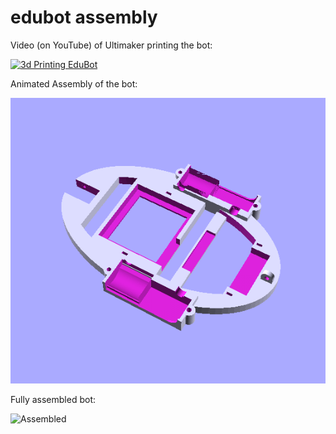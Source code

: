 # edubot assembly

Video (on YouTube) of Ultimaker printing the bot:

[![3d Printing EduBot](https://img.youtube.com/vi/VjYiAvxxvdg/0.jpg)](https://youtu.be/VjYiAvxxvdg)

Animated Assembly of the bot:

![Assembly](nodemcu-bot_assembly.gif)

Fully assembled bot:

![Assembled](nodemcu-bot_fully_assembled.gif)
